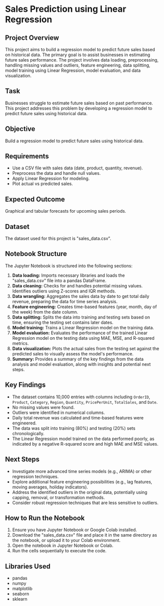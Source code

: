 # Sales Prediction using Linear Regression

## Project Overview

This project aims to build a regression model to predict future sales based on historical data. The primary goal is to assist businesses in estimating future sales performance. The project involves data loading, preprocessing, handling missing values and outliers, feature engineering, data splitting, model training using Linear Regression, model evaluation, and data visualization.

## Task

Businesses struggle to estimate future sales based on past performance. This project addresses this problem by developing a regression model to predict future sales using historical data. 

## Objective

Build a regression model to predict future sales using historical data.

## Requirements

- Use a CSV file with sales data (date, product, quantity, revenue).
- Preprocess the data and handle null values.
- Apply Linear Regression for modeling.
- Plot actual vs predicted sales.

## Expected Outcome

Graphical and tabular forecasts for upcoming sales periods.

## Dataset

The dataset used for this project is "sales_data.csv".

## Notebook Structure

The Jupyter Notebook is structured into the following sections:

1.  **Data loading:** Imports necessary libraries and loads the "sales_data.csv" file into a pandas DataFrame.
2.  **Data cleaning:** Checks for and handles potential missing values. Identifies outliers using Z-scores and IQR methods.
3.  **Data wrangling:** Aggregates the sales data by date to get total daily revenue, preparing the data for time series analysis.
4.  **Feature engineering:** Creates time-based features (year, month, day of the week) from the date column.
5.  **Data splitting:** Splits the data into training and testing sets based on time, ensuring the testing set contains later dates.
6.  **Model training:** Trains a Linear Regression model on the training data.
7.  **Model evaluation:** Evaluates the performance of the trained Linear Regression model on the testing data using MAE, MSE, and R-squared metrics.
8.  **Data visualization:** Plots the actual sales from the testing set against the predicted sales to visually assess the model's performance.
9.  **Summary:** Provides a summary of the key findings from the data analysis and model evaluation, along with insights and potential next steps.

## Key Findings

- The dataset contains 10,000 entries with columns including `OrderID`, `Product`, `Category`, `Region`, `Quantity`, `PricePerUnit`, `TotalSales`, and `Date`.
- No missing values were found.
- Outliers were identified in numerical columns.
- Daily total revenue was calculated and time-based features were engineered.
- The data was split into training (80%) and testing (20%) sets chronologically.
- The Linear Regression model trained on the data performed poorly, as indicated by a negative R-squared score and high MAE and MSE values.

## Next Steps

- Investigate more advanced time series models (e.g., ARIMA) or other regression techniques.
- Explore additional feature engineering possibilities (e.g., lag features, moving averages, holiday indicators).
- Address the identified outliers in the original data, potentially using capping, removal, or transformation methods.
- Consider robust regression techniques that are less sensitive to outliers.

## How to Run the Notebook

1.  Ensure you have Jupyter Notebook or Google Colab installed.
2.  Download the "sales_data.csv" file and place it in the same directory as the notebook, or upload it to your Colab environment.
3.  Open the notebook in Jupyter Notebook or Colab.
4.  Run the cells sequentially to execute the code.

## Libraries Used

- pandas
- numpy
- matplotlib
- seaborn
- sklearn
